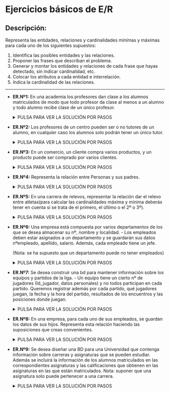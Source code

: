 # Ejercicios básicos de E/R
## Descripción:
Representa las entidades, relaciones y cardinalidades mínimas y máximas para cada uno de los siguientes supuestos:

1. Identifica las posibles entidades y las relaciones.
2. Proponer las frases que describan el problema.
3. Generar y montar los entidades y relaciones de cada frase que hayas detectado, sin indicar cardinalidad, etc.
4. Colocar los atributos a cada entidad e interrelación.
5. Indica la cardinalidad de las relaciones.

- - -

- **ER.Nº1:** En una academia los profesores dan clase a los alumnos matriculados de modo que todo profesor da clase al menos a un alumno y todo alumno recibe clase de un único profesor.

  <details>
      <summary>PULSA PARA VER LA SOLUCIÓN POR PASOS</summary>
        <details>
          <summary>PASO 1</summary>
            </br>
              <img src="https://github.com/samugd17/base-datos-bae-/blob/main/TAREAS/Tarea5/Ejercicio%201/IMG/ER.n%C2%BA1.PASO1.drawio.png">
            </br>
        </details>
        <details>
        <summary>PASO 2</summary>
          </br>
            Queremos saber el número de profesores y alumnos que pueden dar y recibir respectivamente, clases en una academia.
          </br>
        </details>
        <details>
        <summary>PASO 3</summary>
          </br>
            <img src="https://github.com/samugd17/base-datos-bae-/blob/main/TAREAS/Tarea5/Ejercicio%201/IMG/ER.n%C2%BA1.PASO3.drawio.png">
          </br>
        </details>
        <details>
        <summary>PASO 4</summary>
          </br>
             Aquí nos saltamos el paso 4 al no haber atributos que asignar a nuestras entidades y relaciones.
          </br>
        </details>
        <details>
        <summary>PASO 5</summary>
          </br>
            <img src="https://github.com/samugd17/base-datos-bae-/blob/main/TAREAS/Tarea5/Ejercicio%201/IMG/ER.n%C2%BA1.PASO5.drawio.png">
          </br>
        </details>

  </details>     

- **ER.Nº2:** Los profesores de un centro pueden ser o no tutores de un alumno, en cualquier caso los alumnos solo podrán tener un único tutor.

  <details>
      <summary>PULSA PARA VER LA SOLUCIÓN POR PASOS</summary>
        <details>
          <summary>PASO 1</summary>
            </br>
              <img src="https://github.com/samugd17/base-datos-bae-/blob/main/TAREAS/Tarea5/Ejercicio%201/IMG/ER.n%C2%BA2.PASO1.drawio.png">
            </br>
        </details>
        <details>
        <summary>PASO 2</summary>
          </br>
            Queremos saber los tutores que pueden tener los alumnos de un centro.
          </br>
        </details>
        <details>
        <summary>PASO 3</summary>
          </br>
            <img src="https://github.com/samugd17/base-datos-bae-/blob/main/TAREAS/Tarea5/Ejercicio%201/IMG/ER.n%C2%BA2.PASO3.drawio.png">
          </br>
        </details>
        <details>
        <summary>PASO 4</summary>
          </br>
             Aquí nos saltamos el paso 4 al no haber atributos que asignar a nuestras entidades y relaciones.
          </br>
        </details>
        <details>
        <summary>PASO 5</summary>
          </br>
            <img src="https://github.com/samugd17/base-datos-bae-/blob/main/TAREAS/Tarea5/Ejercicio%201/IMG/ER.n%C2%BA2.PASO5.drawio.png">
          </br>
        </details>

  </details>     


- **ER.Nº3:** En un comercio, un cliente compra varios productos, y un producto puede ser comprado por varios clientes.
  
  <details>
      <summary>PULSA PARA VER LA SOLUCIÓN POR PASOS</summary>
        <details>
          <summary>PASO 1</summary>
            </br>
              <img src="https://github.com/samugd17/base-datos-bae-/blob/main/TAREAS/Tarea5/Ejercicio%201/IMG/ER.n%C2%BA3.PASO1.drawio.png">
            </br>
        </details>
        <details>
        <summary>PASO 2</summary>
          </br>
           Queremos conocer la relación existente entre el número de productos que pueden adquirir los clientes de un comercio y cuantos pueden ser vendidos en total.
          </br>
        </details>
        <details>
        <summary>PASO 3</summary>
          </br>
            <img src="https://github.com/samugd17/base-datos-bae-/blob/main/TAREAS/Tarea5/Ejercicio%201/IMG/ER.n%C2%BA3.PASO3.drawio.png">
          </br>
        </details>
        <details>
        <summary>PASO 4</summary>
          </br>
             Aquí nos saltamos el paso 4 al no haber atributos que asignar a nuestras entidades y relaciones.
          </br>
        </details>
        <details>
        <summary>PASO 5</summary>
          </br>
            <img src="https://github.com/samugd17/base-datos-bae-/blob/main/TAREAS/Tarea5/Ejercicio%201/IMG/ER.n%C2%BA3.PASO5.drawio.png">
          </br>
        </details>

  </details>     


- **ER.Nº4:** Representa la relación entre Personas y sus padres.

  <details>
      <summary>PULSA PARA VER LA SOLUCIÓN POR PASOS</summary>
        <details>
          <summary>PASO 1</summary>
            </br>
              <img src="https://github.com/samugd17/base-datos-bae-/blob/main/TAREAS/Tarea5/Ejercicio%201/IMG/ER.n%C2%BA4.PASO1.drawio.png">
            </br>
        </details>
        <details>
        <summary>PASO 2</summary>
          </br>
            Queremos saber la relación que puede existir entre personas y sus padres.
          </br>
        </details>
        <details>
        <summary>PASO 3</summary>
          </br>
            <img src="https://github.com/samugd17/base-datos-bae-/blob/main/TAREAS/Tarea5/Ejercicio%201/IMG/ER.n%C2%BA4.PASO3.drawio.png">
          </br>
        </details>
        <details>
        <summary>PASO 4</summary>
          </br>
             Aquí nos saltamos el paso 4 al no haber atributos que asignar a nuestras entidades y relaciones.
          </br>
        </details>
        <details>
        <summary>PASO 5</summary>
          </br>
            <img src="https://github.com/samugd17/base-datos-bae-/blob/main/TAREAS/Tarea5/Ejercicio%201/IMG/ER.n%C2%BA4.PASO5.drawio.png">
          </br>
        </details>

  </details>     


- **ER.Nº5:** En una carrera de relevos, representar la relación dar el relevo entre atletas(para calcular las cardinalidades máxima y mínima deberás tener en cuenta si se trata de el primero, el último o el 2º o 3º).

  <details>
      <summary>PULSA PARA VER LA SOLUCIÓN POR PASOS</summary>
        <details>
          <summary>PASO 1</summary>
            </br>
              <img src="https://github.com/samugd17/base-datos-bae-/blob/main/TAREAS/Tarea5/Ejercicio%201/IMG/ER.n%C2%BA5.PASO1.drawio.png">
            </br>
        </details>
        <details>
        <summary>PASO 2</summary>
          </br>
            Queremos conocer la relación existente entre los atletas de una carrera que se dan el relevo entre si.
          </br>
        </details>
        <details>
        <summary>PASO 3</summary>
          </br>
            <img src="https://github.com/samugd17/base-datos-bae-/blob/main/TAREAS/Tarea5/Ejercicio%201/IMG/ER.n%C2%BA5.PASO3.drawio.png">
          </br>
        </details>
        <details>
        <summary>PASO 4</summary>
          </br>
             Aquí nos saltamos el paso 4 al no haber atributos que asignar a nuestras entidades y relaciones.
          </br>
        </details>
        <details>
        <summary>PASO 5</summary>
          </br>
            <img src="https://github.com/samugd17/base-datos-bae-/blob/main/TAREAS/Tarea5/Ejercicio%201/IMG/ER.n%C2%BA5.PASO5.drawio.png">
          </br>
        </details>

  </details>     


- **ER.Nº6:** Una empresa está compuesta por varios departamentos de los que se desea almacenar su nº, nombre y localidad. - Los empleados deben estar asignados a un departamento y se guardarán sus datos nºempleado, apellido, salario. Además, cada empleado tiene un jefe.

  (Nota: se ha supuesto que un departamento puede no tener empleados)
 
  <details>
      <summary>PULSA PARA VER LA SOLUCIÓN POR PASOS</summary>
        <details>
          <summary>PASO 1</summary>
            </br>
              <img src="">
            </br>
        </details>
        <details>
        <summary>PASO 2</summary>
          </br>
            
          </br>
        </details>
        <details>
        <summary>PASO 3</summary>
          </br>
            <img src="">
          </br>
        </details>
        <details>
        <summary>PASO 4</summary>
          </br>
             Aquí nos saltamos el paso 4 al no haber atributos que asignar a nuestras entidades y relaciones.
          </br>
        </details>
        <details>
        <summary>PASO 5</summary>
          </br>
            <img src="">
          </br>
        </details>

  </details>     


- **ER.Nº7:** Se desea construir una bd para mantener información sobre los equipos y partidos de la liga. - Un equipo tiene un cierto nº de jugadores (Id_jugador, datos personales) y no todos participan en cada partido. Queremos registrar además por cada partido, qué jugadores juegan, la fecha y la hora del partido, resultados de los encuentros y las posiciones donde juegan.

  <details>
      <summary>PULSA PARA VER LA SOLUCIÓN POR PASOS</summary>
        <details>
          <summary>PASO 1</summary>
            </br>
              <img src="">
            </br>
        </details>
        <details>
        <summary>PASO 2</summary>
          </br>
           
          </br>
        </details>
        <details>
        <summary>PASO 3</summary>
          </br>
            <img src="">
          </br>
        </details>
        <details>
        <summary>PASO 4</summary>
          </br>
             Aquí nos saltamos el paso 4 al no haber atributos que asignar a nuestras entidades y relaciones.
          </br>
        </details>
        <details>
        <summary>PASO 5</summary>
          </br>
            <img src="">
          </br>
        </details>

  </details>     

- **ER.Nº8:** En una empresa, para cada uno de sus empleados, se guardan los datos de sus hijos. Representa esta relación haciendo las suposiciones que creas convenientes.

  <details>
      <summary>PULSA PARA VER LA SOLUCIÓN POR PASOS</summary>
        <details>
          <summary>PASO 1</summary>
            </br>
              <img src="">
            </br>
        </details>
        <details>
        <summary>PASO 2</summary>
          </br>
            
          </br>
        </details>
        <details>
        <summary>PASO 3</summary>
          </br>
            <img src="">
          </br>
        </details>
        <details>
        <summary>PASO 4</summary>
          </br>
             Aquí nos saltamos el paso 4 al no haber atributos que asignar a nuestras entidades y relaciones.
          </br>
        </details>
        <details>
        <summary>PASO 5</summary>
          </br>
            <img src="">
          </br>
        </details>

  </details>     


- **ER.Nº9:** Se desea diseñar una BD para una Universidad que contenga información sobre carreras y asignaturas que se pueden estudiar. Además se incluirá la información de los alumnos matriculados en las correspondientes asignaturas y las calificaciones que obtienen en las asignaturas en las que están matriculados. Nota: suponer que una asignatura solo puede pertenecer a una carrera.

  <details>
      <summary>PULSA PARA VER LA SOLUCIÓN POR PASOS</summary>
        <details>
          <summary>PASO 1</summary>
            </br>
              <img src="">
            </br>
        </details>
        <details>
        <summary>PASO 2</summary>
          </br>
            
          </br>
        </details>
        <details>
        <summary>PASO 3</summary>
          </br>
            <img src="">
          </br>
        </details>
        <details>
        <summary>PASO 4</summary>
          </br>
             Aquí nos saltamos el paso 4 al no haber atributos que asignar a nuestras entidades y relaciones.
          </br>
        </details>
        <details>
        <summary>PASO 5</summary>
          </br>
            <img src="">
          </br>
        </details>

  </details>     


 </div>
